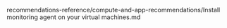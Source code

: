 recommendations-reference/compute-and-app-recommendations/Install monitoring agent on your virtual machines.md